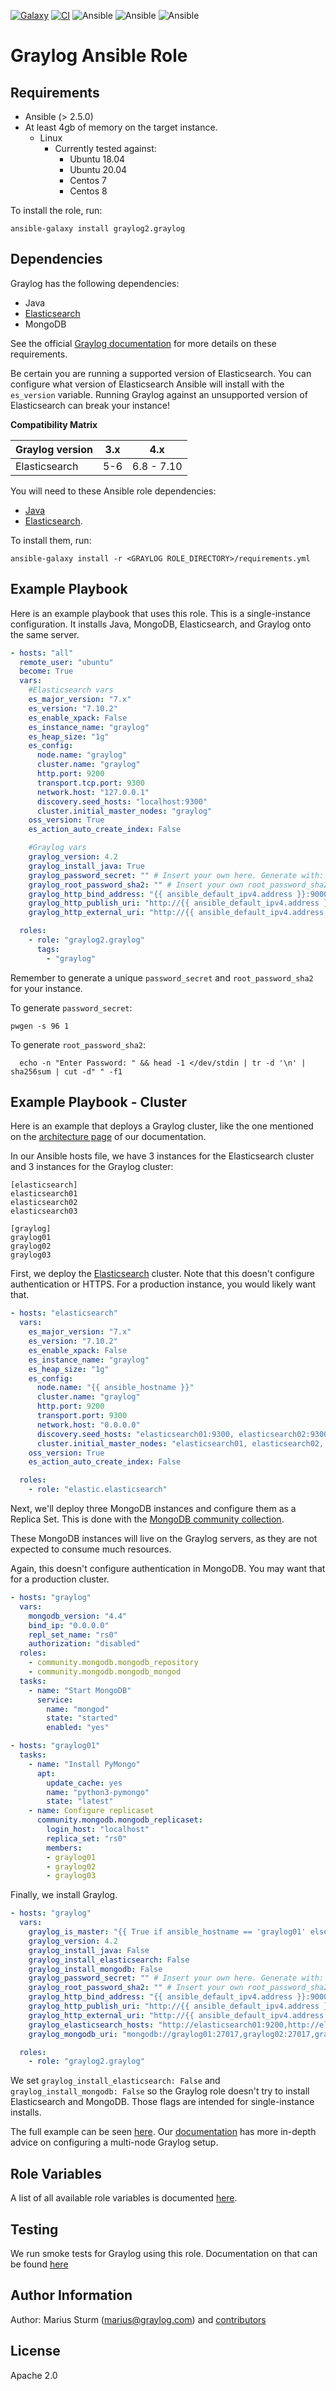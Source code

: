 [![Galaxy](https://img.shields.io/badge/galaxy-graylog--ansible--role-blue)](https://galaxy.ansible.com/Graylog2/graylog) [![CI](https://github.com/Graylog2/graylog-ansible-role/actions/workflows/ci.yml/badge.svg)](https://github.com/Graylog2/graylog-ansible-role/actions/workflows/ci.yml) ![Ansible](https://img.shields.io/ansible/role/d/56392.svg) ![Ansible](https://img.shields.io/badge/dynamic/json.svg?label=min_ansible_version&url=https%3A%2F%2Fgalaxy.ansible.com%2Fapi%2Fv1%2Froles%2F56392%2F&query=$.min_ansible_version) ![Ansible](https://img.shields.io/ansible/quality/56392)


# Graylog Ansible Role

## Requirements

- Ansible (> 2.5.0)
- At least 4gb of memory on the target instance.
  - Linux
    - Currently tested against:
        - Ubuntu 18.04
        - Ubuntu 20.04
        - Centos 7
        - Centos 8

To install the role, run:

    ansible-galaxy install graylog2.graylog



## Dependencies

Graylog has the following dependencies:
  - Java
  - [Elasticsearch](https://github.com/elastic/ansible-elasticsearch)
  - MongoDB

See the official [Graylog documentation](https://docs.graylog.org/docs/installing) for more details on these requirements.

Be certain you are running a supported version of Elasticsearch. You can configure what version of Elasticsearch Ansible will install with the `es_version` variable. Running Graylog against an unsupported version of Elasticsearch can break your instance!

**Compatibility Matrix**

| Graylog version   | 3.x | 4.x |
|:--------------|:-------------:|:-------------:|
| Elasticsearch | 5-6 | 6.8 - 7.10 |


You will need to these Ansible role dependencies:
  - [Java](https://github.com/lean-delivery/ansible-role-java)
  - [Elasticsearch](https://github.com/elastic/ansible-elasticsearch).

To install them, run:

    ansible-galaxy install -r <GRAYLOG ROLE_DIRECTORY>/requirements.yml





## Example Playbook

Here is an example playbook that uses this role. This is a single-instance configuration. It installs Java, MongoDB, Elasticsearch, and Graylog onto the same server.

```yaml
- hosts: "all"
  remote_user: "ubuntu"
  become: True
  vars:
    #Elasticsearch vars
    es_major_version: "7.x"
    es_version: "7.10.2"
    es_enable_xpack: False
    es_instance_name: "graylog"
    es_heap_size: "1g"
    es_config:
      node.name: "graylog"
      cluster.name: "graylog"
      http.port: 9200
      transport.tcp.port: 9300
      network.host: "127.0.0.1"
      discovery.seed_hosts: "localhost:9300"
      cluster.initial_master_nodes: "graylog"
    oss_version: True
    es_action_auto_create_index: False

    #Graylog vars
    graylog_version: 4.2
    graylog_install_java: True
    graylog_password_secret: "" # Insert your own here. Generate with: pwgen -s 96 1
    graylog_root_password_sha2: "" # Insert your own root_password_sha2 here.
    graylog_http_bind_address: "{{ ansible_default_ipv4.address }}:9000"
    graylog_http_publish_uri: "http://{{ ansible_default_ipv4.address }}:9000/"
    graylog_http_external_uri: "http://{{ ansible_default_ipv4.address }}:9000/"

  roles:
    - role: "graylog2.graylog"
      tags:
        - "graylog"
```

Remember to generate a unique `password_secret` and `root_password_sha2` for your instance.

To generate `password_secret`:

    pwgen -s 96 1

To generate `root_password_sha2`:

      echo -n "Enter Password: " && head -1 </dev/stdin | tr -d '\n' | sha256sum | cut -d" " -f1


## Example Playbook - Cluster

Here is an example that deploys a Graylog cluster, like the one mentioned on the [architecture page](https://docs.graylog.org/docs) of our documentation.

In our Ansible hosts file, we have 3 instances for the Elasticsearch cluster and 3 instances for the Graylog cluster:

```
[elasticsearch]
elasticsearch01
elasticsearch02
elasticsearch03

[graylog]
graylog01
graylog02
graylog03
```

First, we deploy the [Elasticsearch](https://github.com/elastic/ansible-elasticsearch) cluster. Note that this doesn't configure authentication or HTTPS. For a production instance, you would likely want that.

```yaml
- hosts: "elasticsearch"
  vars:
    es_major_version: "7.x"
    es_version: "7.10.2"
    es_enable_xpack: False
    es_instance_name: "graylog"
    es_heap_size: "1g"
    es_config:
      node.name: "{{ ansible_hostname }}"
      cluster.name: "graylog"
      http.port: 9200
      transport.port: 9300
      network.host: "0.0.0.0"
      discovery.seed_hosts: "elasticsearch01:9300, elasticsearch02:9300, elasticsearch03:9300"
      cluster.initial_master_nodes: "elasticsearch01, elasticsearch02, elasticsearch03"
    oss_version: True
    es_action_auto_create_index: False

  roles:
    - role: "elastic.elasticsearch"
```

Next, we'll deploy three MongoDB instances and configure them as a Replica Set. This is done with the [MongoDB community collection](https://github.com/ansible-collections/community.mongodb).

These MongoDB instances will live on the Graylog servers, as they are not expected to consume much resources.

Again, this doesn't configure authentication in MongoDB. You may want that for a production cluster.

```yaml
- hosts: "graylog"
  vars:
    mongodb_version: "4.4"
    bind_ip: "0.0.0.0"
    repl_set_name: "rs0"
    authorization: "disabled"
  roles:
    - community.mongodb.mongodb_repository
    - community.mongodb.mongodb_mongod
  tasks:
    - name: "Start MongoDB"
      service:
        name: "mongod"
        state: "started"
        enabled: "yes"

- hosts: "graylog01"
  tasks:
    - name: "Install PyMongo"
      apt:
        update_cache: yes
        name: "python3-pymongo"
        state: "latest"
    - name: Configure replicaset
      community.mongodb.mongodb_replicaset:
        login_host: "localhost"
        replica_set: "rs0"
        members:
        - graylog01
        - graylog02
        - graylog03
```

Finally, we install Graylog.

```yaml
- hosts: "graylog"
  vars:
    graylog_is_master: "{{ True if ansible_hostname == 'graylog01' else False }}"
    graylog_version: 4.2
    graylog_install_java: False
    graylog_install_elasticsearch: False
    graylog_install_mongodb: False
    graylog_password_secret: "" # Insert your own here. Generate with: pwgen -s 96 1
    graylog_root_password_sha2: "" # Insert your own root_password_sha2 here.
    graylog_http_bind_address: "{{ ansible_default_ipv4.address }}:9000"
    graylog_http_publish_uri: "http://{{ ansible_default_ipv4.address }}:9000/"
    graylog_http_external_uri: "http://{{ ansible_default_ipv4.address }}:9000/"
    graylog_elasticsearch_hosts: "http://elasticsearch01:9200,http://elasticsearch02:9200,http://elasticsearch03:9200"
    graylog_mongodb_uri: "mongodb://graylog01:27017,graylog02:27017,graylog03:27017/graylog"

  roles:
    - role: "graylog2.graylog"
```

We set `graylog_install_elasticsearch: False` and `graylog_install_mongodb: False` so the Graylog role doesn't try to install Elasticsearch and MongoDB. Those flags are intended for single-instance installs.

The full example can be seen [here](molecule/example2/converge.yml). Our [documentation](https://docs.graylog.org/v1/docs/multinode-setup) has more in-depth advice on configuring a multi-node Graylog setup.


## Role Variables

A list of all available role variables is documented [here](docs/Variables.md).

## Testing

We run smoke tests for Graylog using this role. Documentation on that can be found [here](docs/Testing.md)

## Author Information

Author: Marius Sturm (<marius@graylog.com>) and [contributors](https://github.com/Graylog2/graylog2-ansible-role/graphs/contributors)

## License

Apache 2.0
